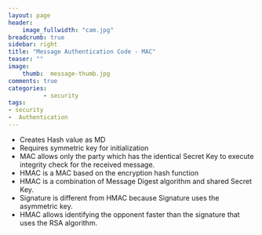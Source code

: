 ```yaml
---
layout: page
header:
    image_fullwidth: "cam.jpg"
breadcrumb: true
sidebar: right
title: "Message Authentication Code - MAC"
teaser: ""
image:
    thumb:  message-thumb.jpg
comments: true
categories:
          - security
tags:
- security
-  Authentication
---
```

- Creates Hash value as MD
- Requires symmetric key for initialization
- MAC allows only the party which has the identical Secret Key to execute integrity check for the received message.
- HMAC is a MAC based on the encryption hash function
- HMAC is a combination of Message Digest algorithm and shared Secret Key.
- Signature is different from HMAC because Signature uses the asymmetric key.
- HMAC allows identifying the opponent faster than the signature that uses the RSA algorithm.
